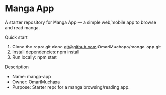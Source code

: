 # Manga App

A starter repository for Manga App — a simple web/mobile app to browse and read manga.

Quick start
1. Clone the repo: git clone git@github.com:OmariMuchapa/manga-app.git
2. Install dependencies: npm install
3. Run locally: npm start

Description
- Name: manga-app
- Owner: OmariMuchapa
- Purpose: Starter repo for a manga browsing/reading app.